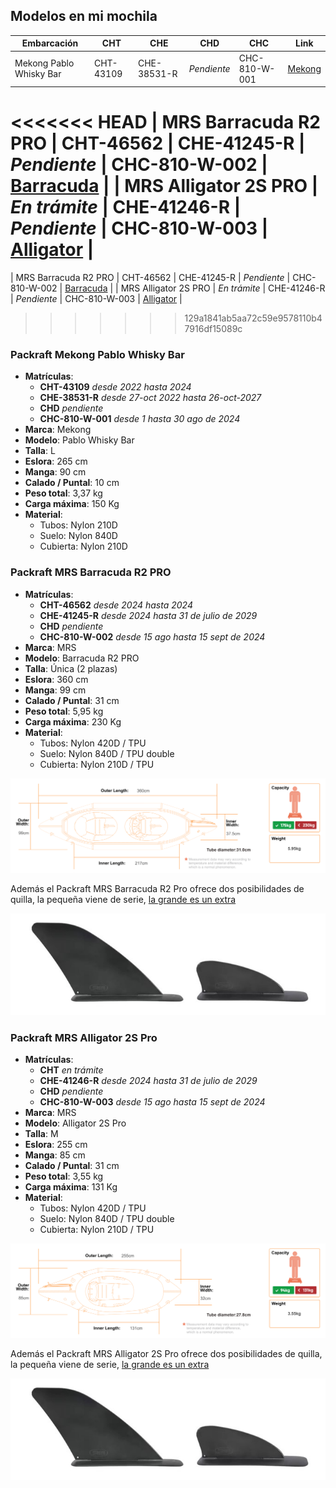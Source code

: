 ## Modelos en mi mochila
| Embarcación | CHT | CHE | CHD | CHC | Link |
|-------------|-----|-----|-----|-----|------|
| Mekong Pablo Whisky Bar | CHT-43109 | CHE-38531-R | *Pendiente* | CHC-810-W-001 | [Mekong](./Embarcaciones.md#packraft-mekong-pablo-whisky-bar) |
<<<<<<< HEAD
| MRS Barracuda R2 PRO | CHT-46562 | CHE-41245-R | *Pendiente* | CHC-810-W-002 | [Barracuda](./Embarcaciones.md#packraft-MRS-barracuda-r2-pro) |
| MRS Alligator 2S PRO | *En trámite* | CHE-41246-R | *Pendiente* | CHC-810-W-003 | [Alligator](./Embarcaciones.md#packraft-MRS-alligator-2s-pro) |
=======
| MRS Barracuda R2 PRO | CHT-46562 | CHE-41245-R | *Pendiente* | CHC-810-W-002 | [Barracuda](./Embarcaciones.md#packraft-MRS-barracuda-r2-pro) |
| MRS Alligator 2S PRO | *En trámite* | CHE-41246-R | *Pendiente* | CHC-810-W-003 | [Alligator](./Embarcaciones.md#packraft-MRS-alligator-2s-pro) |
>>>>>>> 129a1841ab5aa72c59e9578110b47916df15089c

### Packraft Mekong Pablo Whisky Bar
* **Matrículas**:
    * **CHT-43109** *desde 2022 hasta 2024*
    * **CHE-38531-R** *desde 27-oct 2022 hasta 26-oct-2027*
    * **CHD** *pendiente*
    * **CHC-810-W-001** *desde 1 hasta 30 ago de 2024*
* **Marca**: Mekong
* **Modelo**: Pablo Whisky Bar
* **Talla**: L
* **Eslora**: 265 cm
* **Manga**: 90 cm
* **Calado / Puntal**: 10 cm
* **Peso total**: 3,37 kg
* **Carga máxima**: 150 Kg
* **Material**:
    * Tubos: Nylon 210D
    * Suelo: Nylon 840D
    * Cubierta: Nylon 210D

### Packraft MRS Barracuda R2 PRO
* **Matrículas**:
    * **CHT-46562** *desde 2024 hasta 2024*
    * **CHE-41245-R** *desde 2024 hasta 31 de julio de 2029*
    * **CHD** *pendiente*
    * **CHC-810-W-002** *desde 15 ago hasta 15 sept de 2024*
* **Marca**: MRS
* **Modelo**: Barracuda R2 PRO
* **Talla**: Única (2 plazas)
* **Eslora**: 360 cm
* **Manga**: 99 cm
* **Calado / Puntal**: 31 cm
* **Peso total**: 5,95 kg
* **Carga máxima**: 230 Kg
* **Material**:
    * Tubos: Nylon 420D / TPU
    * Suelo: Nylon 840D / TPU double
    * Cubierta: Nylon 210D / TPU

![](./images/Barracuda-R2-Pro-1.svg)

Además el Packraft MRS Barracuda R2 Pro ofrece dos posibilidades de quilla, la pequeña viene de serie, [la grande es un extra](https://www.microrafting.com/products/skeg?variant=40271482192069)

![](./images/MRS-skegs.jpg)

### Packraft MRS Alligator 2S Pro
* **Matrículas**:
    * **CHT** *en trámite*
    * **CHE-41246-R** *desde 2024 hasta 31 de julio de 2029*
    * **CHD** *pendiente*
    * **CHC-810-W-003** *desde 15 ago hasta 15 sept de 2024*
* **Marca**: MRS
* **Modelo**: Alligator 2S Pro
* **Talla**: M
* **Eslora**: 255 cm
* **Manga**: 85 cm
* **Calado / Puntal**: 31 cm
* **Peso total**: 3,55 kg
* **Carga máxima**: 131 Kg
* **Material**:
    * Tubos: Nylon 420D / TPU
    * Suelo: Nylon 840D / TPU double
    * Cubierta: Nylon 210D / TPU

![](./images/Alligator-2S-Pro-1.svg)

Además el Packraft MRS Alligator 2S Pro ofrece dos posibilidades de quilla, la pequeña viene de serie, [la grande es un extra](https://www.microrafting.com/products/skeg?variant=40271482192069)

![](./images/MRS-skegs.jpg)
